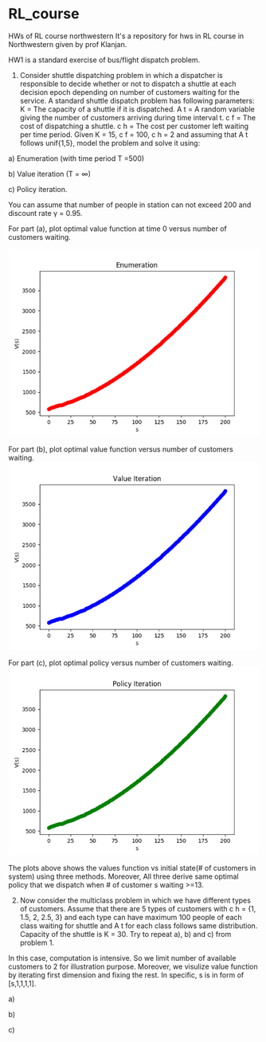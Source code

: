 # RL_course
HWs of RL course northwestern
It's a repository for hws in RL course in Northwestern given by prof Klanjan.

HW1 is a standard exercise of bus/flight dispatch problem. 

1) Consider shuttle dispatching problem in which a dispatcher is responsible to decide whether or not
to dispatch a shuttle at each decision epoch depending on number of customers waiting for the service. A
standard shuttle dispatch problem has following parameters:
K = The capacity of a shuttle if it is dispatched.
A t = A random variable giving the number of customers arriving during time interval t.
c f = The cost of dispatching a shuttle.
c h = The cost per customer left waiting per time period.
Given K = 15, c f = 100, c h = 2 and assuming that A t follows unif{1,5}, model the problem and solve it
using:

a) Enumeration (with time period T =500)

b) Value iteration (T = ∞)

c) Policy iteration.

You can assume that number of people in station can not exceed 200 and discount rate γ = 0.95.

For part (a), plot optimal value function at time 0 versus number of customers waiting.

![alt text](https://github.com/yizhucannotdrive/RL_course/blob/master/HW1_1a.png)

For part (b), plot optimal value function versus number of customers waiting.
![alt text](https://github.com/yizhucannotdrive/RL_course/blob/master/HW1_1b.png)

For part (c), plot optimal policy versus number of customers waiting.
![alt text](https://github.com/yizhucannotdrive/RL_course/blob/master/HW1_1c.png)

The plots above shows the values function vs initial state(# of customers in system) using three methods. 
Moreover, All three derive same optimal policy that we dispatch when # of customer s waiting >=13.


2) Now consider the multiclass problem in which we have different types of customers. Assume that there
are 5 types of customers with c h = {1, 1.5, 2, 2.5, 3} and each type can have maximum 100 people of each
class waiting for shuttle and A t for each class follows same distribution. Capacity of the shuttle is K = 30.
Try to repeat a), b) and c) from problem 1.

In this case, computation is intensive. So we limit number of available customers to 2 for illustration purpose. Moreover, we visulize value function by iterating first dimension and fixing the rest. In specific, s is in form of [s,1,1,1,1].

a)

b)

c)



